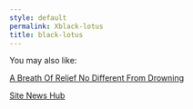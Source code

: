 ```yaml
---
style: default
permalink: Xblack-lotus
title: black-lotus
---
```

You may also like:

[A Breath Of Relief No Different From Drowning](http://scp-wiki.net/a-breath-of-relief-no-different-from-drowning)

[Site News Hub](http://scp-wiki.net/news)
